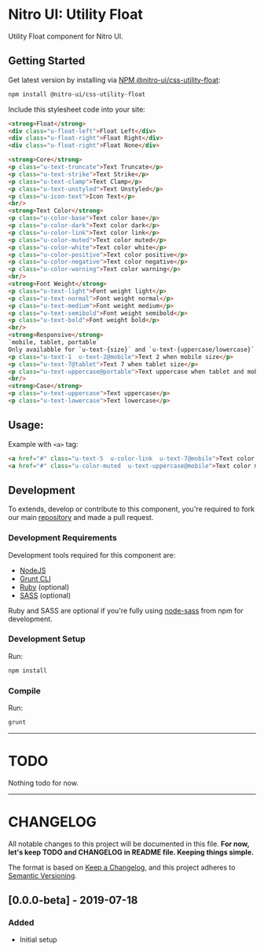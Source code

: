 # Nitro UI: Utility Float

Utility Float component for Nitro UI.

## Getting Started

Get latest version by installing via [NPM @nitro-ui/css-utility-float](https://www.npmjs.com/package/@nitro-ui/css-utility-float):

```sh
npm install @nitro-ui/css-utility-float
```

Include this stylesheet code into your site:

```html
<strong>Float</strong>
<div class="u-float-left">Float Left</div>
<div class="u-float-right">Float Right</div>
<div class="u-float-right">Float None</div>

<strong>Core</strong>
<p class="u-text-truncate">Text Truncate</p>
<p class="u-text-strike">Text Strike</p>
<p class="u-text-clamp">Text Clamp</p>
<p class="u-text-unstyled">Text Unstyled</p>
<p class="u-icon-text">Icon Text</p>
<br/>
<strong>Text Color</strong>
<p class="u-color-base">Text color base</p>
<p class="u-color-dark">Text color dark</p>
<p class="u-color-link">Text color link</p>
<p class="u-color-muted">Text color muted</p>
<p class="u-color-white">Text color white</p>
<p class="u-color-positive">Text color positive</p>
<p class="u-color-negative">Text color negative</p>
<p class="u-color-warning">Text color warning</p>
<br/>
<strong>Font Weight</strong>
<p class="u-text-light">Font weight light</p>
<p class="u-text-normal">Font weight normal</p>
<p class="u-text-medium">Font weight medium</p>
<p class="u-text-semibold">Font weight semibold</p>
<p class="u-text-bold">Font weight bold</p>
<br/>
<strong>Responsive</strong>
`mobile, tablet, portable`
Only availabble for `u-text-{size}` and `u-text-{uppercase/lowercase}`
<p class="u-text-1  u-text-2@mobile">Text 2 when mobile size</p>
<p class="u-text-7@tablet">Text 7 when tablet size</p>
<p class="u-text-uppercase@portable">Text uppercase when tablet and mobile size</p>
<br/>
<strong>Case</strong>
<p class="u-text-uppercase">Text uppercase</p>
<p class="u-text-lowercase">Text lowercase</p>
```

## Usage:

Example with `<a>` tag:

```html
<a href="#" class="u-text-5  u-color-link  u-text-7@mobile">Text color Primary, text-5 for all screen except text-7 when mobile</a>
<a href="#" class="u-color-muted  u-text-uppercase@mobile">Text color muted and uppercase when mobile</a>
```

## Development

To extends, develop or contribute to this component, you're required to fork our main [repository](https://github.com/icarasia-engineering/nitro-ui) and made a pull request.

### Development Requirements

Development tools required for this component are:

- [NodeJS](https://nodejs.org/en/)
- [Grunt CLI](https://gruntjs.com)
- [Ruby](https://www.ruby-lang.org/en/) (optional)
- [SASS](https://sass-lang.com) (optional)

Ruby and SASS are optional if you're fully using [node-sass](https://github.com/sass/node-sass) from npm for development.

### Development Setup

Run:

```sh
npm install
```

### Compile

Run:

```sh
grunt
```
---

# TODO

Nothing todo for now.

---

# CHANGELOG

All notable changes to this project will be documented in this file. **For now, let's keep TODO and CHANGELOG in README file. Keeping things simple.**

The format is based on [Keep a Changelog](https://keepachangelog.com/en/1.0.0/),
and this project adheres to [Semantic Versioning](https://semver.org/spec/v2.0.0.html).

## [0.0.0-beta] - 2019-07-18
### Added
- Initial setup
